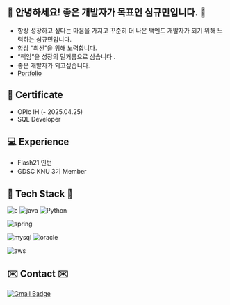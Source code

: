 ## :raised_hands: 안녕하세요! 좋은 개발자가 목표인 심규민입니다. :raised_hands:
* 항상 성장하고 싶다는 마음을 가지고 꾸준히 더 나은 백엔드 개발자가 되기 위해 노력하는 심규민입니다.
* 항상 “최선”을 위해 노력합니다.
* “책임”을 성장의 밑거름으로 삼습니다 .
* 좋은 개발자가 되고싶습니다.
* [Portfolio](https://sim-mer.notion.site/Always-wanna-grow-82b67551382f43828e1b1196f2cf05fc?pvs=4)

## :runner: Certificate
* OPIc IH (- 2025.04.25)
* SQL Developer

## :computer: Experience
* Flash21 인턴
* GDSC KNU 3기 Member
	
## 🔧 Tech Stack 🔧 
![c](https://img.shields.io/badge/C-00599C?style=for-the-badge&logo=c&logoColor=white)
![java](https://img.shields.io/badge/Java-ED8B00?style=for-the-badge&logo=openjdk&logoColor=white)
![Python](https://img.shields.io/badge/Python-3776AB?style=for-the-badge&logo=Python&logoColor=white)

![spring](https://img.shields.io/badge/Spring-6DB33F?style=for-the-badge&logo=spring&logoColor=white)

![mysql](https://img.shields.io/badge/MySQL-00000F?style=for-the-badge&logo=mysql&logoColor=white)
![oracle](https://img.shields.io/badge/Oracle-F80000?style=for-the-badge&logo=oracle&logoColor=white)

![aws](https://img.shields.io/badge/Amazon_AWS-232F3E?style=for-the-badge&logo=amazon-aws&logoColor=white)


## ✉️ Contact ✉️
[![Gmail Badge](https://img.shields.io/badge/Gmail-d14836?style=flat-square&logo=gmail&logoColor=white&link=mailto:gyu2781@gmail.com)](mailto:gyu2781@gmail.com)

<div align=center>
